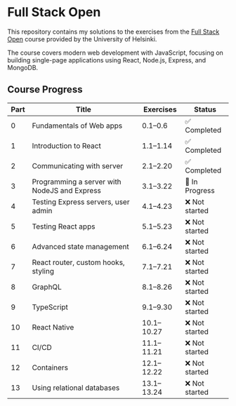 # Full Stack Open 

This repository contains my solutions to the exercises from the [Full Stack Open](https://fullstackopen.com/en/) course provided by the University of Helsinki.

The course covers modern web development with JavaScript, focusing on building single-page applications using React, Node.js, Express, and MongoDB.

## Course Progress

| Part | Title                                              | Exercises       | Status       |
|------|----------------------------------------------------|------------------|--------------|
| 0    | Fundamentals of Web apps                           | 0.1–0.6          | ✅ Completed |
| 1    | Introduction to React                              | 1.1–1.14         | ✅ Completed |
| 2    | Communicating with server                          | 2.1–2.20         | ✅ Completed |
| 3    | Programming a server with NodeJS and Express       | 3.1–3.22         | 🔄 In Progress |
| 4    | Testing Express servers, user admin                | 4.1–4.23         | ❌ Not started |
| 5    | Testing React apps                                 | 5.1–5.23         | ❌ Not started |
| 6    | Advanced state management                          | 6.1–6.24         | ❌ Not started |
| 7    | React router, custom hooks, styling                | 7.1–7.21         | ❌ Not started |
| 8    | GraphQL                                             | 8.1–8.26         | ❌ Not started |
| 9    | TypeScript                                          | 9.1–9.30         | ❌ Not started |
| 10   | React Native                                        | 10.1–10.27       | ❌ Not started |
| 11   | CI/CD                                               | 11.1–11.21       | ❌ Not started |
| 12   | Containers                                          | 12.1–12.22       | ❌ Not started |
| 13   | Using relational databases                          | 13.1–13.24       | ❌ Not started |


